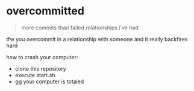 # overcommitted

> more commits than failed relationships i've had

tfw you overcommit in a relationship with someone and it really backfires hard

how to crash your computer:

-   clone this repository
-   execute start.sh
-   gg your computer is totaled
